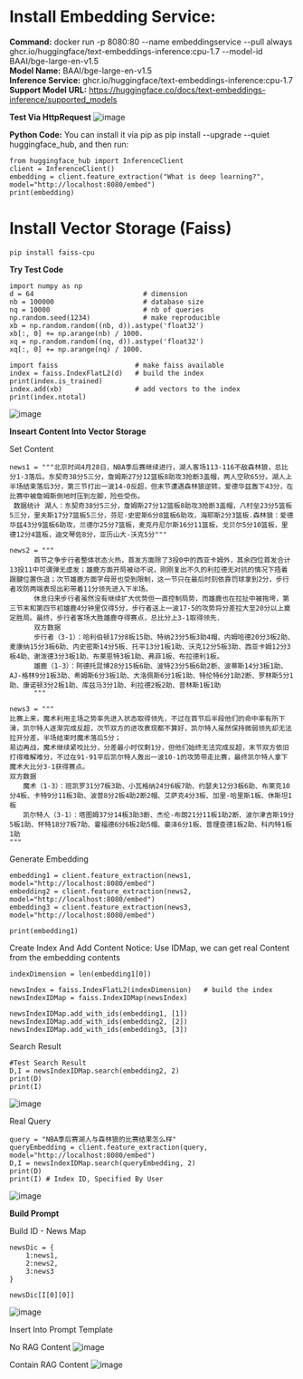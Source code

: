 # Install Embedding Service:  
**Command:** docker run -p 8080:80 --name embeddingservice --pull always ghcr.io/huggingface/text-embeddings-inference:cpu-1.7 --model-id BAAI/bge-large-en-v1.5  
**Model Name:** BAAI/bge-large-en-v1.5  
**Inference Service:** ghcr.io/huggingface/text-embeddings-inference:cpu-1.7  
**Support Model URL:** https://huggingface.co/docs/text-embeddings-inference/supported_models  

**Test Via HttpRequest**
![image](https://github.com/user-attachments/assets/527a6d14-e982-487b-b85e-4f68b1990e08)

**Python Code:** 
You can install it via pip as pip install --upgrade --quiet huggingface_hub, and then run:
```
from huggingface_hub import InferenceClient  
client = InferenceClient()  
embedding = client.feature_extraction("What is deep learning?", model="http://localhost:8080/embed")  
print(embedding)
```

# Install Vector Storage (Faiss)
```
pip install faiss-cpu
```
**Try Test Code**
```
import numpy as np
d = 64                           # dimension
nb = 100000                      # database size
nq = 10000                       # nb of queries
np.random.seed(1234)             # make reproducible
xb = np.random.random((nb, d)).astype('float32')
xb[:, 0] += np.arange(nb) / 1000.
xq = np.random.random((nq, d)).astype('float32')
xq[:, 0] += np.arange(nq) / 1000.

import faiss                   # make faiss available
index = faiss.IndexFlatL2(d)   # build the index
print(index.is_trained)
index.add(xb)                  # add vectors to the index
print(index.ntotal)
```
![image](https://github.com/user-attachments/assets/1e694feb-4f74-48d8-bb18-d098c072c08b)

**Inseart Content Into Vector Storage**

Set Content
```
news1 = """北京时间4月28日，NBA季后赛继续进行，湖人客场113-116不敌森林狼，总比分1-3落后。东契奇38分5三分，詹姆斯27分12篮板8助攻3抢断3盖帽，两人空砍65分。湖人上半场结束落后3分，第三节打出一波14-0反超，但末节遭遇森林狼逆转。爱德华兹轰下43分，在比赛中被詹姆斯倒地时压到左脚，险些受伤。 
 数据统计 湖人：东契奇38分5三分，詹姆斯27分12篮板8助攻3抢断3盖帽，八村垒23分5篮板5三分，里夫斯17分7篮板5三分，芬尼-史密斯6分8篮板6助攻，海耶斯2分3篮板.森林狼：爱德华兹43分9篮板6助攻，兰德尔25分7篮板，麦克丹尼尔斯16分11篮板，戈贝尔5分10篮板，里德12分4篮板，迪文琴佐8分，亚历山大-沃克5分"""

news2 = """
      首节之争步行者整体状态火热，首发方面除了3投0中的西亚卡姆外，其余四位首发合计13投11中可谓弹无虚发；雄鹿方面开局被动不说，刚刚复出不久的利拉德无对抗的情况下捂着跟腱位置伤退；次节雄鹿方面字母哥也受到限制，这一节只在最后时刻依靠罚球拿到2分，步行者攻防两端表现出彩带着11分领先进入下半场。
      休息归来步行者虽然没有继续扩大优势但一直控制局势，而雄鹿也在拉扯中被拖垮，第三节末和第四节初雄鹿4分钟里仅得5分，步行者送上一波17-5的攻势将分差拉大至20分以上奠定胜局。最终，步行者客场大胜雄鹿夺得赛点，总比分上3-1取得领先.
      双方数据
      步行者（3-1）：哈利伯顿17分8板15助、特纳23分5板3助4帽、内姆哈德20分3板2助、麦康纳15分3板6助、内史密斯14分5板、托平13分1板1助、沃克12分5板3助、西亚卡姆12分3板4助、谢泼德3分3板1助、布莱恩特3板1助、弗菲1板、布拉德利1板。
      雄鹿（1-3）：阿德托昆博28分15板6助、波特23分5板6助2断、波蒂斯14分3板1助、AJ-格林9分1板3助、希姆斯6分3板1助、大洛佩斯6分1板1助、特伦特6分1助2断、罗林斯5分1助、康诺顿3分2板1助、库兹马3分1助、利拉德2板2助、普林斯1板1助
      """

news3 = """ 
比赛上来，魔术利用主场之势率先进入状态取得领先，不过在首节后半段他们的命中率有所下滑，凯尔特人逐渐完成反超，次节双方的进攻表现都不算好，凯尔特人虽然保持微弱领先却无法拉开分差，半场结束时魔术落后5分；
易边再战，魔术继续紧咬比分，分差最小时仅剩1分，但他们始终无法完成反超，末节双方依旧打得难解难分，不过在91-91平后凯尔特人轰出一波10-1的攻势带走比赛，最终凯尔特人拿下魔术大比分3-1获得赛点。
双方数据
　　魔术（1-3）：班凯罗31分7板3助、小瓦格纳24分6板7助、约瑟夫12分3板6助、布莱克10分4板、卡特9分11板3助、波普8分2板4助2断2帽、艾萨克4分3板、加里-哈里斯1板、休斯坦1板
　　凯尔特人（3-1）：塔图姆37分14板3助3断、杰伦-布朗21分11板1助2断、波尔津吉斯19分5板1助、怀特18分7板7助、霍福德6分6板2助5帽、豪泽6分1板、普理查德1板2助、科内特1板1助
"""
```

Generate Embedding
```
embedding1 = client.feature_extraction(news1, model="http://localhost:8080/embed")
embedding2 = client.feature_extraction(news2, model="http://localhost:8080/embed")
embedding3 = client.feature_extraction(news3, model="http://localhost:8080/embed")

print(embedding1)
```

Create Index And Add Content
Notice: Use IDMap, we can get real Content from the embedding contents
```
indexDimension = len(embedding1[0])

newsIndex = faiss.IndexFlatL2(indexDimension)   # build the index
newsIndexIDMap = faiss.IndexIDMap(newsIndex)

newsIndexIDMap.add_with_ids(embedding1, [1])
newsIndexIDMap.add_with_ids(embedding2, [2])
newsIndexIDMap.add_with_ids(embedding3, [3])
```

Search Result

```
#Test Search Result
D,I = newsIndexIDMap.search(embedding2, 2)
print(D)
print(I)
```
![image](https://github.com/user-attachments/assets/739a9f47-dcca-4e36-adb2-a9581153fbf2)

Real Query
```
query = "NBA季后赛湖人与森林狼的比赛结果怎么样"
queryEmbedding = client.feature_extraction(query, model="http://localhost:8080/embed")
D,I = newsIndexIDMap.search(queryEmbedding, 2)
print(D)
print(I) # Index ID, Specified By User
```
![image](https://github.com/user-attachments/assets/d7899959-78a9-421c-8a42-decd54fb7e67)

**Build Prompt**

Build ID - News Map
```
newsDic = {
    1:news1,
    2:news2,
    3:news3
}

newsDic[I[0][0]]
```
![image](https://github.com/user-attachments/assets/ae1bb485-135b-4366-8821-b2cc85b48dfe)

Insert Into Prompt Template

No RAG Content
![image](https://github.com/user-attachments/assets/ba96d9cd-36de-44c6-be16-91e467bb2773)

Contain RAG Content
![image](https://github.com/user-attachments/assets/c9b9bfb1-8c93-4992-98aa-4e5d74f5c756)
